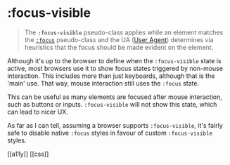 # :focus-visible

>The **`:focus-visible`** pseudo-class applies while an element matches the [`:focus`](https://developer.mozilla.org/en-US/docs/Web/CSS/:focus) pseudo-class and the UA ([User Agent](https://developer.mozilla.org/en-US/docs/Glossary/User_agent)) determines via heuristics that the focus should be made evident on the element.

Although it's up to the browser to define when the `:focus-visible` state is active, most browsers use it to show focus states triggered by non-mouse interaction. This includes more than just keyboards, although that is the 'main' use. That way, mouse interaction still uses the `:focus` state.

This can be useful as many elements are focused after mouse interaction, such as buttons or inputs. `:focus-visible` will not show this state, which can lead to nicer UX.

As far as I can tell, assuming a browser supports `:focus-visible`, it's fairly safe to disable native `:focus` styles in favour of custom `:focus-visible` styles.

[[a11y]]
[[css]]